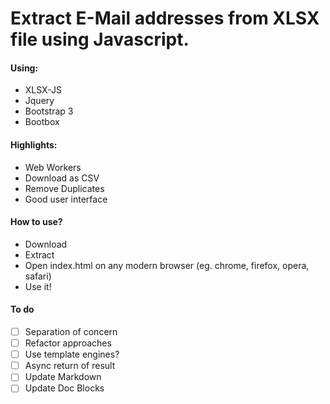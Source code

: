 # Extract E-Mail addresses from XLSX file using Javascript.

#### Using:
- XLSX-JS
- Jquery
- Bootstrap 3
- Bootbox

#### Highlights:
- Web Workers
- Download as CSV
- Remove Duplicates
- Good user interface


#### How to use?
- Download 
- Extract
- Open index.html on any modern browser (eg. chrome, firefox, opera, safari)
- Use it!



#### To do

- [ ] Separation of concern
- [ ] Refactor approaches
- [ ] Use template engines?
- [ ] Async return of result
- [ ] Update Markdown
- [ ] Update Doc Blocks
